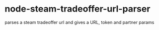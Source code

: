 # node-steam-tradeoffer-url-parser
parses a steam tradeoffer url and gives a URL, token and partner params
